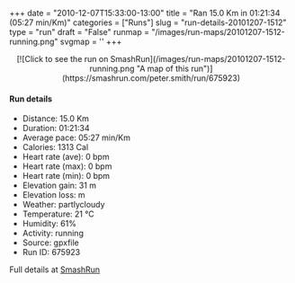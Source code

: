 +++
date = "2010-12-07T15:33:00-13:00"
title = "Ran 15.0 Km in 01:21:34 (05:27 min/Km)"
categories = ["Runs"]
slug = "run-details-20101207-1512"
type = "run"
draft = "False"
runmap = "/images/run-maps/20101207-1512-running.png"
svgmap = '<polyline points="0 58, 4 55, 7 51, 12 49, 16 50, 19 49, 19 47, 22 47, 29 47, 32 48, 36 51, 41 54, 44 55, 47 55, 51 55, 53 54, 56 53, 59 52, 64 52, 66 53, 69 53, 71 51, 72 49, 70 45, 71 43, 78 44, 80 43, 82 42, 87 44, 89 46, 92 47, 95 48, 99 46, 100 46, 99 46, 97 47, 93 48, 90 47, 87 44, 83 42, 82 42, 80 43, 78 44, 71 43, 70 44, 70 46, 72 50, 72 51, 69 52, 66 53, 65 53, 59 52, 50 55, 47 55, 44 55, 40 54, 33 49, 30 47, 23 46, 20 47, 19 47, 18 48, 16 50, 13 49, 8 51, 1 58, 0 58, 0 56">'
+++



<!--more-->

<center>
[![Click to see the run on SmashRun](/images/run-maps/20101207-1512-running.png "A map of this run")](https://smashrun.com/peter.smith/run/675923)
</center>

#### Run details

* Distance: 15.0 Km
* Duration: 01:21:34
* Average pace: 05:27 min/Km
* Calories: 1313 Cal
* Heart rate (ave): 0 bpm
* Heart rate (max): 0 bpm
* Heart rate (min): 0 bpm
* Elevation gain: 31 m
* Elevation loss:  m
* Weather: partlycloudy
* Temperature: 21 &deg;C
* Humidity: 61%
* Activity: running
* Source: gpxfile
* Run ID: 675923

Full details at [SmashRun](https://smashrun.com/peter.smith/run/675923)
